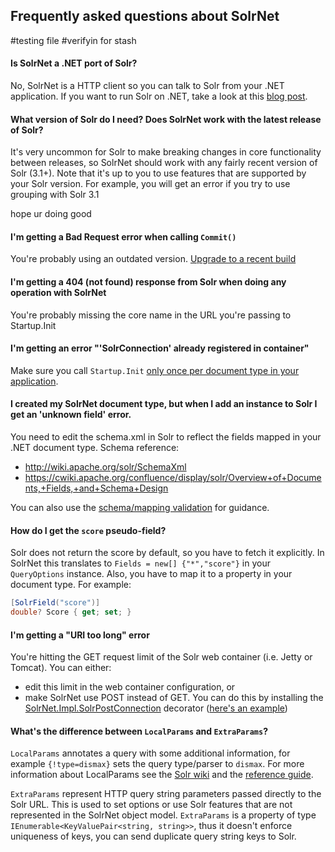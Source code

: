 ## Frequently asked questions about SolrNet
#testing file
#verifyin for stash


#### Is SolrNet a .NET port of Solr?

No, SolrNet is a HTTP client so you can talk to Solr from your .NET application. If you want to run Solr on .NET, take a look at this [blog post](http://bugsquash.blogspot.com/2011/02/running-solr-on-net.html).

#### What version of Solr do I need? Does SolrNet work with the latest release of Solr?

It's very uncommon for Solr to make breaking changes in core functionality between releases, so SolrNet should work with any fairly recent version of Solr (3.1+). Note that it's up to you to use features that are supported by your Solr version. For example, you will get an error if you try to use grouping with Solr 3.1

hope ur doing good
#### I'm getting a Bad Request error when calling `Commit()`

You're probably using an outdated version. [Upgrade to a recent build](README.md#downloads)

#### I'm getting a 404 (not found) response from Solr when doing any operation with SolrNet

You're probably missing the core name in the URL you're passing to Startup.Init

#### I'm getting an error "'SolrConnection' already registered in container"

Make sure you call `Startup.Init` [only once per document type in your application](Initialization.md).

#### I created my SolrNet document type, but when I add an instance to Solr I get an 'unknown field' error.

You need to edit the schema.xml in Solr to reflect the fields mapped in your .NET document type.
Schema reference:
 * http://wiki.apache.org/solr/SchemaXml
 * https://cwiki.apache.org/confluence/display/solr/Overview+of+Documents,+Fields,+and+Schema+Design

You can also use the [schema/mapping validation](Schema-Mapping-validation.md) for guidance.

#### How do I get the `score` pseudo-field?

Solr does not return the score by default, so you have to fetch it explicitly. In SolrNet this translates to `Fields = new[] {"*","score"}` in your `QueryOptions` instance. Also, you have to map it to a property in your document type. For example:

```C#
[SolrField("score")]
double? Score { get; set; }
```

#### I'm getting a "URI too long" error

You're hitting the GET request limit of the Solr web container (i.e. Jetty or Tomcat). You can either:
 * edit this limit in the web container configuration, or 
 * make SolrNet use POST instead of GET. You can do this by installing the [SolrNet.Impl.SolrPostConnection](../SolrNet/Impl/SolrPostConnection.cs) decorator ([here's an example](http://stackoverflow.com/a/7584526/21239))

#### What's the difference between `LocalParams` and `ExtraParams`?

`LocalParams` annotates a query with some additional information, for example `{!type=dismax}` sets the query type/parser to `dismax`. For more information about LocalParams see the [Solr wiki](https://wiki.apache.org/solr/LocalParams) and the [reference guide](https://cwiki.apache.org/confluence/display/solr/Local+Parameters+in+Queries).

`ExtraParams` represent HTTP query string parameters passed directly to the Solr URL. This is used to set options or use Solr features that are not represented in the SolrNet object model. `ExtraParams` is a property of type `IEnumerable<KeyValuePair<string, string>>`, thus it doesn't enforce uniqueness of keys, you can send duplicate query string keys to Solr.
